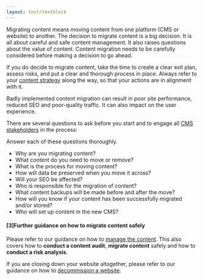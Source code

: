 ```yaml
---
layout: text/textblock
---
```

Migrating content means moving content from one platform (CMS or website) to another. The decision to migrate content is a big decision. It is all about careful and safe content management. It also raises questions about the value of content. Content migration needs to be carefully considered before making a decision to go ahead.

If you do decide to migrate content, take the time to create a clear exit plan, assess risks, and put a clear and thorough process in place. Always refer to your [content strategy](/content-strategy/) along the way, so that your actions are in alignment with it.

Badly implemented content migration can result in poor site performance, reduced SEO and poor-quality traffic. It can also impact on the user experience.

There are several questions to ask before you start and to engage all [CMS stakeholders](/content-strategy/content-management-system/cms-requirements/#cms-stakeholders) in the process: 

Answer each of these questions thoroughly.
- Why are you migrating content?
- What content do you need to move or remove? 
- What is the process for moving content?
- How will data be preserved when you move it across?
- Will your SEO be affected?
- Who is responsible for the migration of content?
- What content backups will be made before and after the move?
- How will you know if your content has been successfully migrated and/or stored?
- Who will set up content in the new CMS?

#### [3]Further guidance on how to migrate content safely
Please refer to our guidance on how to [manage the content](https://guides.service.gov.au/content-strategy/remove-content/decommission-website/#manage-the-content). This also covers how to **conduct a content audit**, **migrate content** safely and how to **conduct a risk analysis**.

If you are closing down your website altogether, please refer to our guidance on how to [decommission a website](https://guides.service.gov.au/content-strategy/remove-content/decommission-website/).
